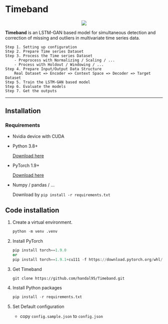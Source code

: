 # Timeband

<div align="center">
    <img src="docs\timeband.png">
</div>

**Timeband** is an LSTM-GAN based model for simultaneous detection and correction of missing and outliers in multivariate time series data.

``` 
Step 1. Setting up configuration
Step 2. Prepare Time series Dataset
Step 3. Process the Time series Dataset
    - Preprocess with Normalizing / Scaling / ...
    - Process with Holdout / Windowing / ...  
Step 4. Prepare Input/Output Data Structure
    Real Dataset => Encoder => Context Space => Decoder => Target Dataset
Step 5. Train the LSTM-GAN based model
Step 6. Evaluate the models
Step 7. Get the outputs
```


---
## Installation

### Requirements
* Nvidia device with CUDA

* Python 3.8+ 
   
  [Download here](https://www.python.org/downloads/)
* PyTorch 1.9+

  [Download here](https://pytorch.org/)
* Numpy / pandas / ...
  
  Download by `pip install -r requirements.txt`

## Code installation

1. Create a virtual environment.
    ```py
    python -m venv .venv
    ```

2. Install PyTorch
   ```py
   pip install torch==1.9.0 
   or 
   pip install torch==1.9.1+cu111 -f https://download.pytorch.org/whl/torch_stable.html
   ```

3. Get Timeband
   ```shell
   git clone https://github.com/handal95/Timeband.git
   ```

4. Install Python packages
    ```py
    pip install -r requirements.txt 
    ```

5. Set Default configuration
   - copy `config.sample.json` to `config.json`